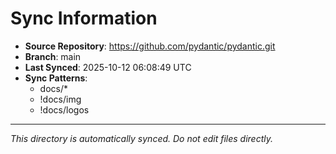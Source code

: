 # Sync Information

- **Source Repository**: https://github.com/pydantic/pydantic.git
- **Branch**: main
- **Last Synced**: 2025-10-12 06:08:49 UTC
- **Sync Patterns**:
  - docs/*
  - !docs/img
  - !docs/logos

---
*This directory is automatically synced. Do not edit files directly.*
